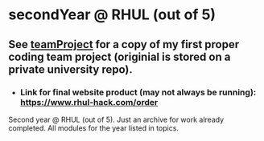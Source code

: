 # secondYear @ RHUL (out of 5)

## See [teamProject](https://github.com/flynnWhelehan/secondYear/tree/main/teamProject) for a copy of my first proper coding team project (originial is stored on a private university repo).
- ### Link for final website product (may not always be running): https://www.rhul-hack.com/order
Second year @ RHUL (out of 5). Just an archive for work already completed. All modules for the year listed in topics. 
